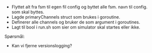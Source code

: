 - Flyttet alt fra fsm til egen fil config og byttet alle fsm. navn til config. som skal byttes.
- Lagde primaryChannels struct som brukes i goroutine.
- Definerer alle channels og bruker de som argument i goroutines.
- Lagt til bool i run.sh som sier om simulator skal startes eller ikke. 

Spørsmål:
- Kan vi fjerne versionslogging?
